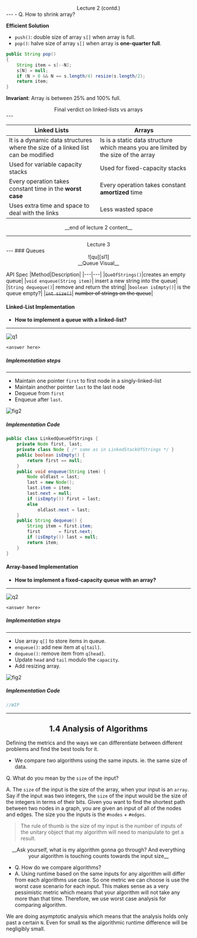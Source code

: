 <center>Lecture 2 (contd.)</center>
---
- Q. How to shrink array?

__Efficient Solution__
- `push()`: double size of array `s[]` when array is full.
- `pop()`: halve size of array `s[]` when array is __one-quarter full__.

```java
public String pop()
{
	String item = s[--N];
	s[N] = null;
	if (N > 0 && N == s.length/4) resize(s.length/2);
	return item;
}

```

__Invariant__: Array is between 25% and 100% full.

<center>Final verdict on linked-lists vs arrays</center>
---

|Linked Lists|Arrays|
|---|---|
|It is a dynamic data structures where the size of a linked list can be modified| Is is a static data structure which means you are limited by the size of the array |
|Used for variable capacity stacks| Used for fixed-capacity stacks|
|Every operation takes constant time in the __worst case__|Every operation takes constant __amortized__ time|
|Uses extra time and space to deal with the links|Less wasted space| 


<center>__end of lecture 2 content__</center>

---
<center>Lecture 3</center>
---
### Queues

<center>![qu][sl1]</center>
<center>__Queue Visual__</center>

API Spec
|Method|Description|
|---|---|
|`QueOfStrings()`|creates an empty queue|
|`void enqueue(String item)`| insert a new string into the queue|
|`String dequeque()`| remove and return the string|
|`boolean isEmpty()`| is the queue empty?|
|~~`int size()`~~| ~~number of strings on the queue~~|


#### Linked-List Implementation

- __How to implement a queue with a linked-list?__
---
![q1][sl2]

`<answer here>`

##### Implementation steps
---
- Maintain one pointer `first` to first node in a singly-linked-list
- Maintain another pointer `last` to the last node
- Dequeue from `first`
- Enqueue after `last`.

![fig2][sl3]

##### Implementation Code

```java
public class LinkedQueueOfStrings {
	private Node first, last;
	private class Node { /* same as in LinkedStackOfStrings */ }
	public boolean isEmpty() {
		return first == null;
	}
	public void enqueue(String item) {
		Node oldlast = last;
		last = new Node();
		last.item = item;
		last.next = null;
		if (isEmpty()) first = last;
		else
			oldlast.next = last;
	}
	public String dequeue() {
		String item	= first.item;
		first		= first.next;
		if (isEmpty()) last = null;
		return item;
	}
}
```
#### Array-based Implementation
- __How to implement a fixed-capacity queue with an array?__
---
![q2][sl4]

`<answer here>`

##### Implementation steps
---

- Use array `q[]` to store items in queue.
- `enqueue()`: add new item at `q[tail]`.
- `dequeue()`: remove item from `q[head]`.
- Update `head` and `tail` modulo the `capacity`.
- Add resizing array.


![fig2][sl5]

##### Implementation Code

```java
//WIP

```
---
## <center> 1.4 Analysis of Algorithms </center>

Defining the metrics and the ways we can differentiate between different problems and find the best tools for it.

- We compare two algorithms using the same inputs. ie. the same size of data.

Q. What do you mean by the `size` of the input?

A. The `size` of the input is the size of the array, when your input is an `array`. Say if the input was two integers, the `size` of the input would be the size of the integers in terms of their bits. Given you want to find the shortest path between two nodes in a graph, you are given an input of all of the nodes and edges. The size you the inputs is the `#nodes` + `#edges`. 

>The rule of thumb is the size of my input is the number of inputs of the unitary object that my algorithm will need to manipulate to get a result.

<center>__Ask yourself, what is my algorithm gonna go through? And everything your algorithm is touching counts towards the input size__ </center>

- Q. How do we compare algorithms?
- A. Using runtime based on the same inputs for any algorithm will differ from each algorithms use case. So one metric we can choose is use the worst case scenario for each input. This makes sense as a very pessimistic metric which means that your algorithm will not take any more than that time. Therefore, we use worst case analysis for comparing algorithm.

We are doing asymptotic analysis which means that the analysis holds only past a certain `N`.
Even for small `N`s the algorithmic runtime difference will be negligibly small.

[sl1]: /a/raw/b/que1.png "Queue"
[sl2]: /a/raw/b/que_q1.png "Queue Question"
[sl3]: /a/raw/b/fig2.png "Linked-list Implementation"
[sl4]: /a/raw/b/que_q2.png "Queue Question 2"
[sl5]: /a/raw/b/fig3.png "Array-based Queue"

